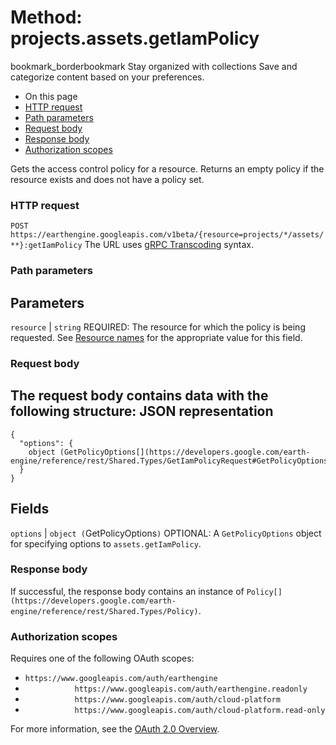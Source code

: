  
#  Method: projects.assets.getIamPolicy
bookmark_borderbookmark Stay organized with collections  Save and categorize content based on your preferences. 
  * On this page
  * [HTTP request](https://developers.google.com/earth-engine/reference/rest/v1beta/projects.assets/getIamPolicy#http-request)
  * [Path parameters](https://developers.google.com/earth-engine/reference/rest/v1beta/projects.assets/getIamPolicy#path-parameters)
  * [Request body](https://developers.google.com/earth-engine/reference/rest/v1beta/projects.assets/getIamPolicy#request-body)
  * [Response body](https://developers.google.com/earth-engine/reference/rest/v1beta/projects.assets/getIamPolicy#response-body)
  * [Authorization scopes](https://developers.google.com/earth-engine/reference/rest/v1beta/projects.assets/getIamPolicy#authorization-scopes)


Gets the access control policy for a resource. Returns an empty policy if the resource exists and does not have a policy set.
### HTTP request
`POST https://earthengine.googleapis.com/v1beta/{resource=projects/*/assets/**}:getIamPolicy`
The URL uses [gRPC Transcoding](https://google.aip.dev/127) syntax.
### Path parameters
Parameters  
---  
`resource` |  `string` REQUIRED: The resource for which the policy is being requested. See [Resource names](https://cloud.google.com/apis/design/resource_names) for the appropriate value for this field.  
### Request body
The request body contains data with the following structure:
JSON representation  
---  
```
{
  "options": {
    object (GetPolicyOptions[](https://developers.google.com/earth-engine/reference/rest/Shared.Types/GetIamPolicyRequest#GetPolicyOptions))
  }
}
```
  
Fields  
---  
`options` |  `object (`GetPolicyOptions[](https://developers.google.com/earth-engine/reference/rest/Shared.Types/GetIamPolicyRequest#GetPolicyOptions)`)` OPTIONAL: A `GetPolicyOptions` object for specifying options to `assets.getIamPolicy`.  
### Response body
If successful, the response body contains an instance of `Policy[](https://developers.google.com/earth-engine/reference/rest/Shared.Types/Policy)`.
### Authorization scopes
Requires one of the following OAuth scopes:
  * `https://www.googleapis.com/auth/earthengine`
  * `           https://www.googleapis.com/auth/earthengine.readonly`
  * `           https://www.googleapis.com/auth/cloud-platform`
  * `           https://www.googleapis.com/auth/cloud-platform.read-only`


For more information, see the [OAuth 2.0 Overview](https://developers.google.com/identity/protocols/OAuth2).

